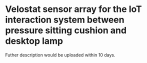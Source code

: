 # Velostat sensor array for the IoT interaction system between pressure sitting cushion and desktop lamp
 
Futher description would be uploaded within 10 days.
